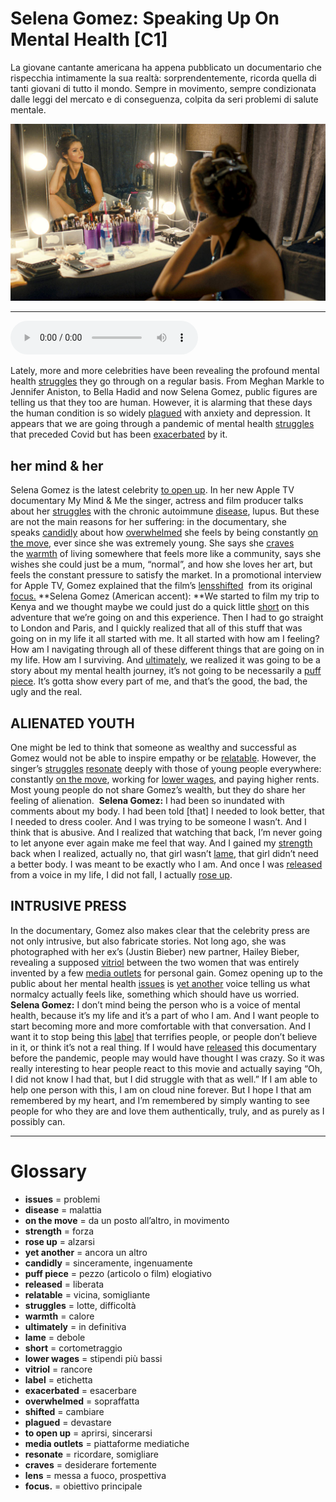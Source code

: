 # Selena Gomez: Speaking Up On Mental Health   [C1]

La giovane cantante americana ha appena pubblicato un documentario che rispecchia intimamente la sua realtà: sorprendentemente, ricorda quella di tanti giovani di tutto il mondo. Sempre in movimento, sempre condizionata dalle leggi del mercato e di conseguenza, colpita da seri problemi di salute mentale.

![](Selena%20Gomez%20Speaking%20Up%20On%20Mental%20Health.jpg)

--------------

<div>
<audio controls autoplay>
    <source src="https://raw.githubusercontent.com/dartie/speakup/main/2023-01/Selena%20Gomez%20Speaking%20Up%20On%20Mental%20Health.mp3" type="audio/mpeg">
</audio>
</div>


Lately, more and more celebrities have been revealing the profound mental health [struggles](## "lotte, difficoltà") they go through on a regular basis. From Meghan Markle to Jennifer Aniston, to Bella Hadid and now Selena Gomez, public figures are telling us that they too are human. However, it is alarming that these days the human condition is so widely [plagued](## "devastare") with anxiety and depression. It appears that we are going through a pandemic of mental health [struggles](## "lotte, difficoltà") that preceded Covid but has been [exacerbated](## "esacerbare") by it.

## her mind & her
Selena Gomez is the latest celebrity [to open up](## "aprirsi, sincerarsi"). In her new Apple TV documentary My Mind & Me the singer, actress and film producer talks about her [struggles](## "lotte, difficoltà") with the chronic autoimmune [disease](## "malattia"), lupus. But these are not the main reasons for her suffering: in the documentary, she speaks [candidly](## "sinceramente, ingenuamente") about how [overwhelmed](## "sopraffatta") she feels by being constantly [on the move](## "da un posto all’altro, in movimento"), ever since she was extremely young. She says she [craves](## "desiderare fortemente") the [warmth](## "calore") of living somewhere that feels more like a community, says she wishes she could just be a mum, “normal”, and how she loves her art, but feels the constant pressure to satisfy the market. In a promotional interview for Apple TV, Gomez explained that the film’s [lens](## "messa a fuoco, prospettiva")[shifted](## "cambiare")  from its original [focus.](## "obiettivo principale")
**Selena Gomez (American accent): **We started to film my trip to Kenya and we thought maybe we could just do a quick little [short](## "cortometraggio") on this adventure that we’re going on and this experience. Then I had to go straight to London and Paris, and I quickly realized that all of this stuff that was going on in my life it all started with me. It all started with how am I feeling? How am I navigating through all of these different things that are going on in my life. How am I surviving. And [ultimately](## "in definitiva"), we realized it was going to be a story about my mental health journey, it’s not going to be necessarily a [puff piece](## "pezzo (articolo o film) elogiativo"). It’s gotta show every part of me, and that’s the good, the bad, the ugly and the real.

## ALIENATED YOUTH
One might be led to think that someone as wealthy and successful as Gomez would not be able to inspire empathy or be [relatable](## "vicina, somigliante"). However, the singer’s [struggles](## "lotte, difficoltà") [resonate](## "ricordare, somigliare") deeply with those of young people everywhere: constantly [on the move](## "da un posto all’altro, in movimento"), working for [lower wages](## "stipendi più bassi"), and paying higher rents. Most young people do not share Gomez’s wealth, but they do share her feeling of alienation. 
**Selena Gomez:** I had been so inundated with comments about my body. I had been told [that] I needed to look better, that I needed to dress cooler. And I was trying to be someone I wasn’t. And I think that is abusive. And I realized that watching that back, I’m never going to let anyone ever again make me feel that way. And I gained my [strength](## "forza") back when I realized, actually no, that girl wasn’t [lame](## "debole"), that girl didn’t need a better body. I was meant to be exactly who I am. And once I was [released](## "liberata") from a voice in my life, I did not fall, I actually [rose up](## "alzarsi"). 

## INTRUSIVE PRESS
In the documentary, Gomez also makes clear that the celebrity press are not only intrusive, but also fabricate stories. Not long ago, she was photographed with her ex’s (Justin Bieber) new partner, Hailey Bieber, revealing a supposed [vitriol](## "rancore") between the two women that was entirely invented by a few [media outlets](## "piattaforme mediatiche") for personal gain. Gomez opening up to the public about her mental health [issues](## "problemi") is [yet another](## "ancora un altro") voice telling us what normalcy actually feels like, something which should have us worried.
**Selena Gomez:** I don’t mind being the person who is a voice of mental health, because it’s my life and it’s a part of who I am. And I want people to start becoming more and more comfortable with that conversation. And I want it to stop being this [label](## "etichetta") that terrifies people, or people don’t believe in it, or think it’s not a real thing. If I would have [released](## "liberata") this documentary before the pandemic, people may would have thought I was crazy. So it was really interesting to hear people react to this movie and actually saying “Oh, I did not know I had that, but I did struggle with that as well.” If I am able to help one person with this, I am on cloud nine forever. But I hope I that am remembered by my heart, and I’m remembered by simply wanting to see people for who they are and love them authentically, truly, and as purely as I possibly can.

--------------

<div style = "display:block; clear:both; page-break-after:always;"></div>

# Glossary
* **issues** = problemi
* **disease** = malattia
* **on the move** = da un posto all’altro, in movimento
* **strength** = forza
* **rose up** = alzarsi
* **yet another** = ancora un altro
* **candidly** = sinceramente, ingenuamente
* **puff piece** = pezzo (articolo o film) elogiativo
* **released** = liberata
* **relatable** = vicina, somigliante
* **struggles** = lotte, difficoltà
* **warmth** = calore
* **ultimately** = in definitiva
* **lame** = debole
* **short** = cortometraggio
* **lower wages** = stipendi più bassi
* **vitriol** = rancore
* **label** = etichetta
* **exacerbated** = esacerbare
* **overwhelmed** = sopraffatta
* **shifted** = cambiare
* **plagued** = devastare
* **to open up** = aprirsi, sincerarsi
* **media outlets** = piattaforme mediatiche
* **resonate** = ricordare, somigliare
* **craves** = desiderare fortemente
* **lens** = messa a fuoco, prospettiva
* **focus.** = obiettivo principale
